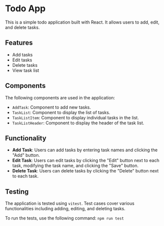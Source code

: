 # Todo App

This is a simple todo application built with React. It allows users to add, edit, and delete tasks.

## Features

- Add tasks
- Edit tasks
- Delete tasks
- View task list


## Components

The following components are used in the application:

- `AddTask`: Component to add new tasks.
- `TaskList`: Component to display the list of tasks.
- `TaskListItem`: Component to display individual tasks in the list.
- `TaskListHeader`: Component to display the header of the task list.

## Functionality

- **Add Task**: Users can add tasks by entering task names and clicking the "Add" button.
- **Edit Task**: Users can edit tasks by clicking the "Edit" button next to each task, modifying the task name, and clicking the "Save" button.
- **Delete Task**: Users can delete tasks by clicking the "Delete" button next to each task.

## Testing

The application is tested using `vitest`. Test cases cover various functionalities including adding, editing, and deleting tasks.

To run the tests, use the following command:
`npm run test`